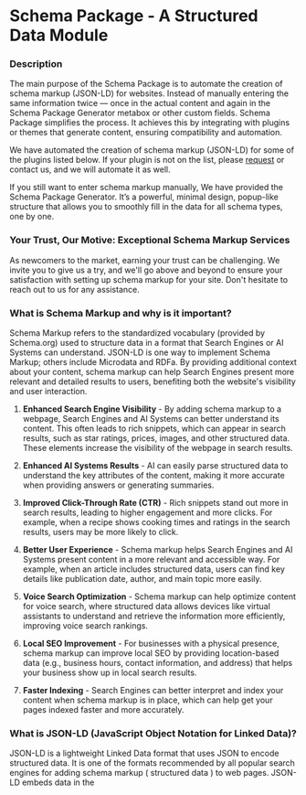 # Schema Package - A Structured Data Module

### Description

The main purpose of the Schema Package is to automate the creation of schema markup (JSON-LD) for websites. Instead of manually entering the same information twice — once in the actual content and again in the Schema Package Generator metabox or other custom fields. Schema Package simplifies the process. It achieves this by integrating with plugins or themes that generate content, ensuring compatibility and automation.

We have automated the creation of schema markup (JSON-LD) for some of the plugins listed below. If your plugin is not on the list, please [request](https://github.com/amanstacker/schema-package/issues/new) or contact us, and we will automate it as well.

If you still want to enter schema markup manually, We have provided the Schema Package Generator. It’s a powerful, minimal design, popup-like structure that allows you to smoothly fill in the data for all schema types, one by one.


### Your Trust, Our Motive: Exceptional Schema Markup Services

As newcomers to the market, earning your trust can be challenging. We invite you to give us a try, and we'll go above and beyond to ensure your satisfaction with setting up schema markup for your site. Don't hesitate to reach out to us for any assistance.


### What is Schema Markup and why is it important?

Schema Markup refers to the standardized vocabulary (provided by Schema.org) used to structure data in a format that Search Engines or AI Systems can understand. JSON-LD is one way to implement Schema Markup; others include Microdata and RDFa. By providing additional context about your content, schema markup can help Search Engines present more relevant and detailed results to users, benefiting both the website's visibility and user interaction.

1. **Enhanced Search Engine Visibility** - By adding schema markup to a webpage, Search Engines and AI Systems can better understand its content. This often leads to rich snippets, which can appear in search results, such as star ratings, prices, images, and other structured data. These elements increase the visibility of the webpage in search results.

2. **Enhanced AI Systems Results** - AI can easily parse structured data to understand the key attributes of the content, making it more accurate when providing answers or generating summaries.

3. **Improved Click-Through Rate (CTR)** - Rich snippets stand out more in search results, leading to higher engagement and more clicks. For example, when a recipe shows cooking times and ratings in the search results, users may be more likely to click.

4. **Better User Experience** - Schema markup helps Search Engines and AI Systems present content in a more relevant and accessible way. For example, when an article includes structured data, users can find key details like publication date, author, and main topic more easily.

5. **Voice Search Optimization** - Schema markup can help optimize content for voice search, where structured data allows devices like virtual assistants to understand and retrieve the information more efficiently, improving voice search rankings.

6. **Local SEO Improvement** - For businesses with a physical presence, schema markup can improve local SEO by providing location-based data (e.g., business hours, contact information, and address) that helps your business show up in local search results.

7. **Faster Indexing** - Search Engines can better interpret and index your content when schema markup is in place, which can help get your pages indexed faster and more accurately.


### What is JSON-LD (JavaScript Object Notation for Linked Data)?

JSON-LD is a lightweight Linked Data format that uses JSON to encode structured data. It is one of the formats recommended by all popular search engines for adding schema markup ( structured data ) to web pages. JSON-LD embeds data in the <script> tags of an HTML document without affecting the visual appearance of the page.

### Schema Package Key Features

* <strong>Unlimited Schema</strong>: No limitation on schema type selection, Add as much as you want.
* <strong>Singular Schema</strong>: Select different kinds of schema based on your needs globally.
* <strong>Singular Targeting</strong>: Target your selected Singular schema types based on your needs, such as posts, pages, custom post types, taxonomies, etc.
* <strong>Carousel Schema</strong>: Choose various schema types according to your requirements and automate them for detailed JSON-LD views.
* <strong>Carousel Targeting</strong>: Target your selected Carousel schema types based on your needs, such as categories, tags, Product categories, taxonomies, etc.
* <strong>Schema Package Generator</strong>: Select different kinds of schema based on your needs.
* <strong>JSON-LD Format</strong>: Schema Package only supports JSON-LD Format as recommended by most of the Search Engines. Like Google, Bing, Yahoo etc.
* <strong>Manage Conflict</strong>: If two or more schema plugins used on same website. They may confict and throw error in schema validator tool. Using Schema Package keep required schema markup
* <strong>Easy To Use UI</strong>: No need to reload schema package dashboard again and again to complete setup. Its a single page dashboard which is very fast in navigation.
* <strong>Compatibility</strong>: Automate schema markup for the plugins who generate schema related contents. You can find the compatibility list down the order.
* <strong>Fast Help & Support</strong>: If you are unable to find any features related to schema package or found any bug. Please contact us, Schema Package team would try to solve it quickly.


### Schema Package Supported Schema Types

* Article : [schema.org url](https://schema.org/Article)
* BlogPosting : [schema.org url](https://schema.org/BlogPosting)
* NewsArticle : [schema.org url](https://schema.org/NewsArticle)
* TechArticle : [schema.org url](https://schema.org/TechArticle)
* HowTo : [schema.org url](https://schema.org/HowTo)
* FAQPage : [schema.org url](https://schema.org/FAQPage)
* QAPage : [schema.org url](https://schema.org/QAPage)
* Book : [schema.org url](https://schema.org/Book)
* Course : [schema.org url](https://schema.org/Course)
* JobPosting : [schema.org url](https://schema.org/JobPosting)
* LocalBusiness : [schema.org url](https://schema.org/LocalBusiness)
* Event : [schema.org url](https://schema.org/Event)
* Recipe : [schema.org url](https://schema.org/Recipe)
* VideoObject : [schema.org url](https://schema.org/VideoObject)
* SoftwareApplication : [schema.org url](https://schema.org/SoftwareApplication)
* Product : [schema.org url](https://schema.org/Product)
* BreadcrumbList : [schema.org url](https://schema.org/BreadcrumbList)
* Comment : [schema.org url](https://schema.org/Comment)

### Schema package automation and compatibility with plugins

* WooCommerce : [URL](https://wordpress.org/plugins/woocommerce)
* Simple Job Board : [URL](https://wordpress.org/plugins/simple-job-board/)
* Mooberry Book Manager : [URL](https://wordpress.org/plugins/mooberry-book-manager)
* Brands for WooCommerce : [URL](https://wordpress.org/plugins/brands-for-woocommerce)
* Perfect Brands for WooCommerce : [URL](https://wordpress.org/plugins/perfect-woocommerce-brands)
* Ryviu – Product Reviews for WooCommerce : [URL](https://wordpress.org/plugins/ryviu)
* Customer Reviews for WooCommerce : [URL](https://wordpress.org/plugins/customer-reviews-woocommerce)
* YITH WooCommerce Brands Add-On : [URL](https://wordpress.org/plugins/yith-woocommerce-brands-add-on)
* Ultimate Reviews : [URL](https://wordpress.org/plugins/ultimate-reviews)
* Yotpo: Product & Photo Reviews for WooCommerce : [URL](https://wordpress.org/plugins/yotpo-social-reviews-for-woocommerce)
* Accordion By PickPlugins : [URL](https://wordpress.org/plugins/accordions)
* Quick and Easy FAQs : [URL](https://wordpress.org/plugins/quick-and-easy-faqs/)
* Accordion FAQ : [URL](https://wordpress.org/plugins/responsive-accordion-and-collapse)
* Easy Accordion : [URL](https://wordpress.org/plugins/easy-accordion-free)
* WP responsive FAQ with category plugin : [URL](https://wordpress.org/plugins/sp-faq)
* Arconix FAQ : [URL](https://wordpress.org/plugins/arconix-faq)
* kk Star Ratings : [URL](https://wordpress.org/plugins/kk-star-ratings/)
* WooCommerce Event Manager : [URL](https://wordpress.org/plugins/mage-eventpress/)
* WP Event Manager : [URL](https://wordpress.org/plugins/wp-event-manager/)
* WP-PostRatings : [URL](https://wordpress.org/plugins/wp-postratings/)
* Rank Math : [URL](https://wordpress.org/plugins/seo-by-rank-math/)
* Yoast Seo : [URL](https://wordpress.org/plugins/wordpress-seo/)
* The SEO Framework : [URL](https://wordpress.org/plugins/autodescription/)
* Squirrly SEO : [URL](https://wordpress.org/plugins/squirrly-seo/)
* SmartCrawl Seo : [URL](https://wordpress.org/plugins/smartcrawl-seo/)
* SEOPress : [URL](https://wordpress.org/plugins/wp-seopress/)


### Notes

The Schema package is a tool for adding schema markup to websites according to search engine guidelines and validating it using tools recommended by search engines. It does not guarantee that your content will appear in search engine results as you desire. It entirely depends on the search engines.

Here are some schema and structured data markup validator tools that can help you validate and troubleshoot your markup:

#### 1. [Google Rich Results Test](https://search.google.com/test/rich-results)

The "Google Rich Results Test" does not validate all types of schema.org markup. It is primarily designed to test the types of schema markup that can generate rich results in Google search, such as Product, Recipe, Event, FAQ and others related to search features.

While it can validate whether your structured data is correctly implemented for rich results, it doesn't support every schema.org type. For example, it may not check more general types like Service, Organization, or CreativeWork, unless they are directly relevant to a rich result display.


#### 2. [Schema Markup Validator](https://validator.schema.org/)

The "Schema Markup Validator" by Google validates all schema.org types, not just those that are eligible for rich results. This tool checks whether your structured data is correctly implemented according to the schema.org specifications, regardless of whether the type is eligible for rich results.


### Report Bug or Contribute fix

Encounter an issue with Schema Package? or wanted to contribute. Kindly visit Schema Package repository on [GitHub](https://github.com/amanstacker/schema-package). Please be aware that GitHub is not a support forum, but rather a streamlined platform for effectively addressing and solving problems.


### Support Center

We currently don't have an official website for the Schema Package, but you can reach out to us through the Schema Package dashboard.

Go To - Schema Package -> Settings -> Help & Support.

### Installation

1. Upload the plugin files to the `/wp-content/plugins/` directory.
2. Activate the plugin through the 'Plugins' menu in WordPress.


### Project Development Setup Guide

This guide will walk you through setting up Schema Package react part and running it locally.


#### 1. Prerequisites

Before you begin, ensure that you have the following installed:

- **PHP** (version 5.6.20 or higher recommended)
- **MySQL** or **MariaDB** (for the database)
- **WordPress** (latest stable version)
- **Git** (for version control)
- **Node.js** (LTS version) - [Download Node.js](https://nodejs.org/)
- **npm** (comes with Node.js) or **yarn** (alternative package manager)


#### 2. Clone the Repository

First, clone the repository to your local machine:


   git clone https://github.com/amanstacker/schema-package.git  
   cd schema-package/admin/assets/react

#### 3. Set Up a Local WordPress Installation

- If you don't already have a local WordPress environment, you can set up one using tools like [XAMPP](https://www.apachefriends.org/), or [WAMP](https://www.wampserver.com/).

- Download and install WordPress into your local environment.
- Create a new WordPress site (e.g., your-plugin-site.local).
- Install and activate the plugin by copying the plugin directory (e.g., schema-package) into the /wp-content/plugins/ directory of your WordPress installation.

#### 4. Install Dependencies   

1. **Using npm**
   - npm install

2. **Using yarn**
   - yarn install

#### 5. Start the Development Server   

1. **Using npm**
   - npm run watch

2. **Using yarn**
   - yarn run watch

#### 6. Make Changes and Develop

You can now start modifying the project files.


### WordPress REST API

The Schema Package uses the WordPress REST API to power its single-page application dashboard. If you’re unable to access the Schema Package dashboard, it’s likely that your site is blocking the REST API, or another plugin has restricted access. Please ensure the WordPress REST API is enabled for the Schema Package to function properly.

### External Services

Schema Package uses the following external services:

#### 1. Ryviu API

Schema Package connects to Ryviu API to fetch product reviews. Its needed to generate Reviews schema markup for WooCommerce product.

It sends the user's site url when Ryviu option is enabled inside automation metabox and "Ryviu – Product Reviews for WooCommerce" plugin is active.
This service is provided by "Ryviu": [terms of use](https://www.ryviu.com/terms-and-conditions), [privacy policy](https://www.ryviu.com/privacy-policy).


#### 2. YouTube API

Schema Package connects to YouTube API to get video details. Its needed to generate VideoObject schema markup.

It sends youtube video url from posts when VideoObject schema is selected.
This service is provided by "YouTube Inc": [terms of use](https://www.youtube.com/t/terms), [privacy policy](https://www.youtube.com/about/policies/).


#### 3. Google API

Schema Package connects to Google API to get video details. Its needed to generate VideoObject schema markup.

It sends youtube video vid got from youtube api, api key and part ( 'contentDetails, snippet, statistics' ) when VideoObject schema is selected.
This service is provided by "Google Inc": [terms of use](https://developers.google.com/terms), [privacy policy](https://developers.google.com/terms/api-services-user-data-policy).

#### 4. Yotpo API

Schema Package connects to Yotpo API to fetch product reviews. Its needed to generate Reviews schema markup for WooCommerce product.

It sends product id, api key when Yotpo option is enabled inside automation metabox and "Yotpo: Product & Photo Reviews for WooCommerce" plugin is active. API gets store url and api key from Yotpo settings option
This service is provided by "Yotpo": [terms of use](https://www.yotpo.com/terms-of-service/), [privacy policy](https://www.yotpo.com/privacy-policy/).


#### 5. Gravatar API

Schema Package connects to Gravatar API to validate author avatar.

It sends the author's email in hashkey. Validate the author's avatar which included in schema markup.
This service is provided by "Gravatar": [terms of use](https://wordpress.com/tos/), [privacy policy](https://automattic.com/privacy/).


#### 6. YouTube Image 

Schema Package connects to YouTube Image to get video thumbnail.

It sends youtube video vid got from youtube api when VideoObject schema is selected.
This service is provided by "YouTube Inc": [terms of use](https://www.youtube.com/t/terms), [privacy policy](https://www.youtube.com/about/policies/).


### Credits

Schema Package uses the following third-party libraries:


1. **React** - A JavaScript library for building user interfaces
   - Link: https://github.com/reactjs/react.dev
   - License: MIT

2. **Babel** - A JavaScript compiler
   - Link: https://babeljs.io/
   - License: MIT

3. **Webpack** - A module bundler for JavaScript applications
   - Link: https://webpack.js.org/
   - License: MIT

4. **Semantic UI** - A fast, small, and feature-rich JavaScript and CSS library.
   - Link: http://github.com/semantic-org/semantic-ui/
   - License: MIT

5. **React Router** - Declarative routing for React
   - Link: https://github.com/remix-run/react-router
   - License: MIT

6. **Query String** - Parse and stringify URL query strings
   - Link: https://github.com/sindresorhus/query-string
   - License: MIT

7. **Aqua-Resizer** - Resize WordPress images on the fly, PHP library
    - Link: https://github.com/sy4mil/Aqua-Resizer/
    - License: Dual MIT and GPL